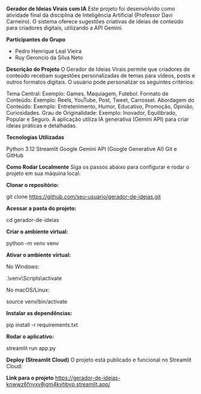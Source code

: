 ****Gerador de Ideias Virais com IA****
Este projeto foi desenvolvido como atividade final da disciplina de Inteligência Artificial (Professor Davi Carneiro). 
O sistema oferece sugestões criativas de ideias de conteúdo para criadores digitais, utilizando a API Gemini.

****Participantes do Grupo****
- Pedro Henrique Leal Vieira
- Ruy Geroncio da Silva Neto

****Descrição do Projeto****
O Gerador de Ideias Virais permite que criadores de conteúdo recebam sugestões personalizadas de temas para vídeos,
posts e outros formatos digitais. O usuário pode personalizar os seguintes critérios:

Tema Central: Exemplo: Games, Maquiagem, Futebol.
Formato de Conteúdo: Exemplo: Reels, YouTube, Post, Tweet, Carrossel.
Abordagem do Conteúdo: Exemplo: Entretenimento, Humor, Educativo, Promoção, Opinião, Curiosidades.
Grau de Originalidade: Exemplo: Inovador, Equilibrado, Popular e Seguro.
A aplicação utiliza IA generativa (Gemini API) para criar ideias práticas e detalhadas.

****Tecnologias Utilizadas****

Python 3.12
Streamlit
Google Gemini API (Google Generative AI)
Git e GitHub

****Como Rodar Localmente****
Siga os passos abaixo para configurar e rodar o projeto em sua máquina local:

****Clonar o repositório:****

git clone https://github.com/seu-usuario/gerador-de-ideias.git

****Acessar a pasta do projeto:****

cd gerador-de-ideias

****Criar o ambiente virtual:****

python -m venv venv

****Ativar o ambiente virtual:****

No Windows:

.\venv\Scripts\activate

No macOS/Linux:

source venv/bin/activate

****Instalar as dependências:****

pip install -r requirements.txt

****Rodar o aplicativo:****

streamlit run app.py

****Deploy (Streamlit Cloud)****
O projeto está publicado e funcional no Streamlit Cloud:

****Link para o projeto****
https://gerador-de-ideias-knwwz6fnyxv8jgm4kvhbyp.streamlit.app/
